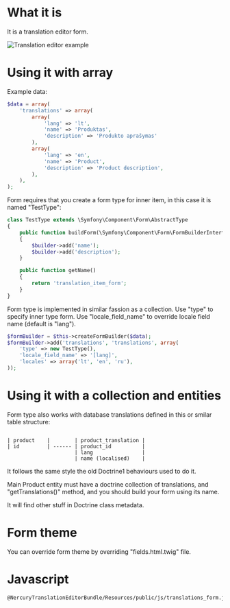 What it is
==========

It is a translation editor form.

![Translation editor example](https://github.com/Nercury/translation-editor-bundle/blob/master/Resources/public/images/translations-preview.jpg?raw=true)

Using it with array
===================

Example data:

```php
$data = array(
    'translations' => array(
        array(
            'lang' => 'lt',
            'name' => 'Produktas',
            'description' => 'Produkto aprašymas'
        ),
        array(
            'lang' => 'en',
            'name' => 'Product',
            'description' => 'Product description',
        ),
    ),
);
```

Form requires that you create a form type for inner item, in this case it is named "TestType":

```php
class TestType extends \Symfony\Component\Form\AbstractType
{
    public function buildForm(\Symfony\Component\Form\FormBuilderInterface $builder, array $options)
    {
        $builder->add('name');
        $builder->add('description');
    }

    public function getName()
    {
        return 'translation_item_form';
    }
}
```

Form type is implemented in similar fassion as a collection. Use "type" to specify inner type form. Use "locale_field_name" to override locale field name (default is "lang").

```php
$formBuilder = $this->createFormBuilder($data);
$formBuilder->add('translations', 'translations', array(
    'type' => new TestType(),
    'locale_field_name' => '[lang]',
    'locales' => array('lt', 'en', 'ru'),
));
```

Using it with a collection and entities
=======================================

Form type also works with database translations defined in this or smilar table structure:

```

| product    |        | product_translation |
| id         | ------ | product_id          |
                      | lang                |
                      | name (localised)    |
```

It follows the same style the old Doctrine1 behaviours used to do it.

Main Product entity must have a doctrine collection of translations, and "getTranslations()" method, and you should build your form using its name.

It will find other stuff in Doctrine class metadata.

Form theme
==========

You can override form theme by overriding "fields.html.twig" file.

Javascript
==========

```
@NercuryTranslationEditorBundle/Resources/public/js/translations_form.js
```
